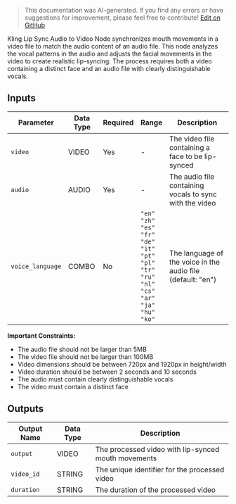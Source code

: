 > This documentation was AI-generated. If you find any errors or have suggestions for improvement, please feel free to contribute! [Edit on GitHub](https://github.com/Comfy-Org/embedded-docs/blob/main/comfyui_embedded_docs/docs/KlingLipSyncAudioToVideoNode/en.md)

Kling Lip Sync Audio to Video Node synchronizes mouth movements in a video file to match the audio content of an audio file. This node analyzes the vocal patterns in the audio and adjusts the facial movements in the video to create realistic lip-syncing. The process requires both a video containing a distinct face and an audio file with clearly distinguishable vocals.

## Inputs

| Parameter | Data Type | Required | Range | Description |
|-----------|-----------|----------|-------|-------------|
| `video` | VIDEO | Yes | - | The video file containing a face to be lip-synced |
| `audio` | AUDIO | Yes | - | The audio file containing vocals to sync with the video |
| `voice_language` | COMBO | No | `"en"`<br>`"zh"`<br>`"es"`<br>`"fr"`<br>`"de"`<br>`"it"`<br>`"pt"`<br>`"pl"`<br>`"tr"`<br>`"ru"`<br>`"nl"`<br>`"cs"`<br>`"ar"`<br>`"ja"`<br>`"hu"`<br>`"ko"` | The language of the voice in the audio file (default: "en") |

**Important Constraints:**

- The audio file should not be larger than 5MB
- The video file should not be larger than 100MB
- Video dimensions should be between 720px and 1920px in height/width
- Video duration should be between 2 seconds and 10 seconds
- The audio must contain clearly distinguishable vocals
- The video must contain a distinct face

## Outputs

| Output Name | Data Type | Description |
|-------------|-----------|-------------|
| `output` | VIDEO | The processed video with lip-synced mouth movements |
| `video_id` | STRING | The unique identifier for the processed video |
| `duration` | STRING | The duration of the processed video |
